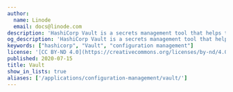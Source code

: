 ```yaml
---
author:
  name: Linode
  email: docs@linode.com
description: 'HashiCorp Vault is a secrets management tool that helps to provide secure, automated access to sensitive data and meets these use-cases with various authentication methods.'
og_description: 'HashiCorp Vault is a secrets management tool that helps to provide secure, automated access to sensitive data and meets these use-cases with various authentication methods.'
keywords: ["hashicorp", "Vault", "configuration management"]
license: '[CC BY-ND 4.0](https://creativecommons.org/licenses/by-nd/4.0)'
published: 2020-07-15
title: Vault
show_in_lists: true
aliases: ['/applications/configuration-management/vault/']
---
```


